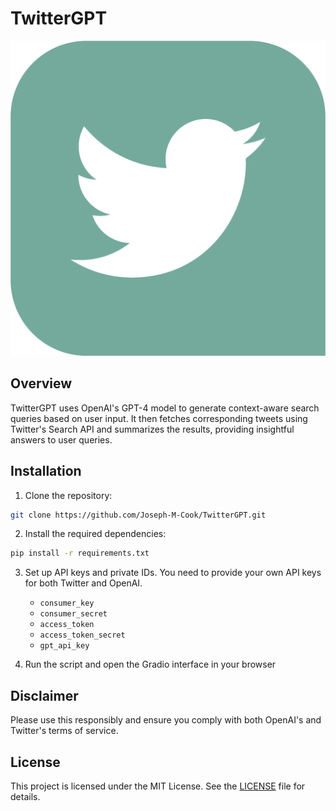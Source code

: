 # TwitterGPT
![Ex. 1](https://github.com/Joseph-M-Cook/TwitterGPT/blob/1fa3cf5459980103c1e47455adf3663c5153cd98/TwitterGPT_Logo.png)

## Overview
TwitterGPT uses OpenAI's GPT-4 model to generate context-aware search queries based on user input. It then fetches corresponding tweets using Twitter's Search API and summarizes the results, providing insightful answers to user queries.

## Installation

1. Clone the repository:

```bash
git clone https://github.com/Joseph-M-Cook/TwitterGPT.git
```
2. Install the required dependencies:

```bash 
pip install -r requirements.txt
```
3. Set up API keys and private IDs. You need to provide your own API keys for both Twitter and OpenAI.
   - `consumer_key`
   - `consumer_secret`
   - `access_token`
   - `access_token_secret`
   - `gpt_api_key`

4. Run the script and open the Gradio interface in your browser


## Disclaimer
Please use this responsibly and ensure you comply with both OpenAI's and Twitter's terms of service.

## License
This project is licensed under the MIT License. See the [LICENSE](./LICENSE) file for details.

